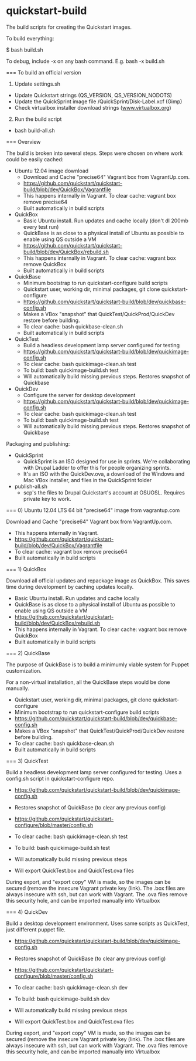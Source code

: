 quickstart-build
================

The build scripts for creating the Quickstart images.

To build everything: 

$ bash build.sh 

To debug, include -x on any bash command.  E.g. bash -x build.sh

=== To build an official version

1) Update settings.sh
 - Update Quickstart strings (QS_VERSION, QS_VERSION_NODOTS)
 - Update the QuickSprint image file /QuickSprint/Disk-Label.xcf (Gimp)
 - Check virtualbox installer download strings (www.virtualbox.org)

2) Run the build script
 - bash build-all.sh 

=== Overview

The build is broken into several steps.  Steps were chosen on where work could be easily cached:
 * Ubuntu 12.04 image download
   - Download and Cache "precise64" Vagrant box from VagrantUp.com.
   - https://github.com/quickstart/quickstart-build/blob/dev/QuickBox/Vagrantfile
   - This happens internally in Vagrant.  To clear cache: vagrant box remove precise64
   - Built automatically in build scripts
 * QuickBox
   - Basic Ubuntu install.  Run updates and cache locally (don't dl 200mb every test run)
   - QuickBase is as close to a physical install of Ubuntu as possible to enable using QS outside a VM
   - https://github.com/quickstart/quickstart-build/blob/dev/QuickBox/rebuild.sh
   - This happens internally in Vagrant.  To clear cache: vagrant box remove QuickBox
   - Built automatically in build scripts
 * QuickBase
   - Minimum bootstrap to run quickstart-configure build scripts
   - Quickstart user, working dir, minimal packages, git clone quickstart-configure
   - https://github.com/quickstart/quickstart-build/blob/dev/quickbase-config.sh
   - Makes a VBox "snapshot" that QuickTest/QuickProd/QuickDev restore before building.
   - To clear cache: bash quickbase-clean.sh
   - Built automatically in build scripts
 * QuickTest
   - Build a headless development lamp server configured for testing
   - https://github.com/quickstart/quickstart-build/blob/dev/quickimage-config.sh
   - To clear cache: bash quickimage-clean.sh test
   - To build: bash quickimage-build.sh test
   - Will automatically build missing previous steps.  Restores snapshot of Quickbase
 * QuickDev
   - Configure the server for desktop development
   - https://github.com/quickstart/quickstart-build/blob/dev/quickimage-config.sh
   - To clear cache: bash quickimage-clean.sh test
   - To build: bash quickimage-build.sh test
   - Will automatically build missing previous steps.  Restores snapshot of Quickbase

Packaging and publishing:
 * QuickSprint
   - QuickSprint is an ISO designed for use in sprints.  We're collaborating with Drupal Ladder to offer this for people organizing sprints.
   - It's an ISO with the QuickDev.ova, a download of the Windows and Mac VBox installer, and files in the QuickSprint folder
 * publish-all.sh 
   - scp's the files to Drupal Quickstart's account at OSUOSL.  Requires private key to work.


=== 0) Ubuntu 12.04 LTS 64 bit "precise64" image from vagrantup.com

Download and Cache "precise64" Vagrant box from VagrantUp.com.

   - This happens internally in Vagrant.
   - https://github.com/quickstart/quickstart-build/blob/dev/QuickBox/Vagrantfile
   - To clear cache: vagrant box remove precise64
   - Built automatically in build scripts

=== 1) QuickBox

Download all official updates and repackage image as QuickBox.  This saves time during development by caching updates locally.

   - Basic Ubuntu install.  Run updates and cache locally
   - QuickBase is as close to a physical install of Ubuntu as possible to enable using QS outside a VM
   - https://github.com/quickstart/quickstart-build/blob/dev/QuickBox/rebuild.sh
   - This happens internally in Vagrant.  To clear cache: vagrant box remove QuickBox
   - Built automatically in build scripts

=== 2) QuickBase

The purpose of QuickBase is to build a minimumly viable system for Puppet customization.  

For a non-virtual installation, all the QuickBase steps would be done manually.

   - Quickstart user, working dir, minimal packages, git clone quickstart-configure
   - Minimum bootstrap to run quickstart-configure build scripts
   - https://github.com/quickstart/quickstart-build/blob/dev/quickbase-config.sh
   - Makes a VBox "snapshot" that QuickTest/QuickProd/QuickDev restore before building.
   - To clear cache: bash quickbase-clean.sh
   - Built automatically in build scripts

=== 3) QuickTest

Build a headless development lamp server configured for testing.  Uses a config.sh script in quickstart-configure repo.

   - https://github.com/quickstart/quickstart-build/blob/dev/quickimage-config.sh
   - Restores snapshot of QuickBase (to clear any previous config)
   - https://github.com/quickstart/quickstart-configure/blob/master/config.sh

   - To clear cache: bash quickimage-clean.sh test
   - To build: bash quickimage-build.sh test
   - Will automatically build missing previous steps
   - Will export QuickTest.box and QuickTest.ova files 

During export, and "export copy" VM is made, so the images can be secured (remove the insecure Vagrant private key (link).
The .box files are always insecure with ssh, but can work with Vagrant.
The .ova files remove this security hole, and can be imported manually into Virtualbox

=== 4) QuickDev

Build a desktop development environment.  Uses same scripts as QuickTest, just different puppet file.

   - https://github.com/quickstart/quickstart-build/blob/dev/quickimage-config.sh
   - Restores snapshot of QuickBase (to clear any previous config)
   - https://github.com/quickstart/quickstart-configure/blob/master/config.sh

   - To clear cache: bash quickimage-clean.sh dev
   - To build: bash quickimage-build.sh dev
   - Will automatically build missing previous steps
   - Will export QuickTest.box and QuickTest.ova files 

During export, and "export copy" VM is made, so the images can be secured (remove the insecure Vagrant private key (link).
The .box files are always insecure with ssh, but can work with Vagrant.
The .ova files remove this security hole, and can be imported manually into Virtualbox

